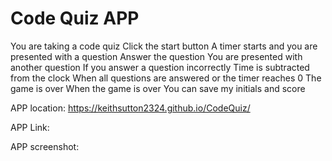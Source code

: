 # Code Quiz APP

You are taking a code quiz
Click the start button
A timer starts and you are presented with a question
Answer the question
You are presented with another question
If you answer a question incorrectly
Time is subtracted from the clock
When all questions are answered or the timer reaches 0
The game is over
When the game is over
You can save my initials and score

APP location:
https://keithsutton2324.github.io/CodeQuiz/

APP Link:

APP screenshot:
